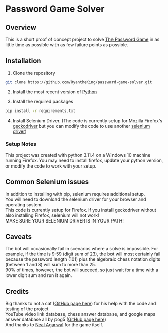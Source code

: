 # Password Game Solver

## Overview
This is a short proof of concept project to solve [The Password Game](https://neal.fun/password-game/) in as little time as possible with as few failure points as possible.

## Installation
1. Clone the repository
```sh
git clone https://github.com/RyantheKing/password-game-solver.git
```

2. Install the most recent version of [Python](https://www.python.org/downloads/)

3. Install the required packages
```sh
pip install -r requirements.txt
```

4. Install Selenium Driver. (The code is currently setup for Mozilla Firefox's [geckodriver](https://github.com/mozilla/geckodriver/releases) but you can modify the code to use another [selenium driver](https://selenium-python.readthedocs.io/installation.html#drivers))

### Setup Notes
This project was created with python 3.11.4 on a Windows 10 machine running Firefox. You may need to install firefox, update your python version, or modify the code to work with your setup.

## Common Selenium issues
In addition to installing with pip, selenium requires additional setup. \
You will need to download the selenium driver for your browser and operating system. \
This code is currently setup for Firefox. If you install geckodriver without also installing Firefox, selenium will not work! \
MAKE SURE YOUR SELENIUM DRIVER IS IN YOUR PATH!

## Caveats
The bot will occasionally fail in scenarios where a solve is impossible. For example, if the time is 9:59 (digit sum of 23), the bot will most certainly fail because the password length (101) plus the algebraic chess notation digits (between 1 and 8) will sum to more than 25. \
90% of times, however, the bot will succeed, so just wait for a time with a lower digit sum and run it again.

## Credits
Big thanks to not a cat ([GitHub page here](https://github.com/the-non-feline)) for his help with the code and testing of the project \
YouTube video link database, chess answer database, and google maps answer database all by pog5 ([GitHub page here](https://github.com/pog5/)) \
And thanks to [Neal Agarwal](https://nealagarwal.me/) for the game itself.